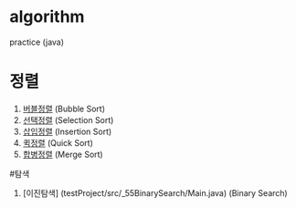 # algorithm
practice (java)

# 정렬 
1. [버블정렬](testProject/src/_50BubbleSort/Main.java) (Bubble Sort)
2. [선택정렬](testProject/src/_51SelectionSort/Main.java) (Selection Sort)
3. [삽입정렬](testProject/src/_52InsertionSort/Main.java) (Insertion Sort)
4. [퀵정렬](testProject/src/_53QuickSort/Main.java) (Quick Sort)
5. [합병정렬](testProject/src/_54MergeSort/Main.java) (Merge Sort)

#탐색
1. [이진탐색] (testProject/src/_55BinarySearch/Main.java) (Binary Search)
